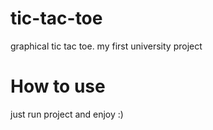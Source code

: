# tic-tac-toe
graphical tic tac toe.
my first university project


# How to use
just run project and enjoy :)
